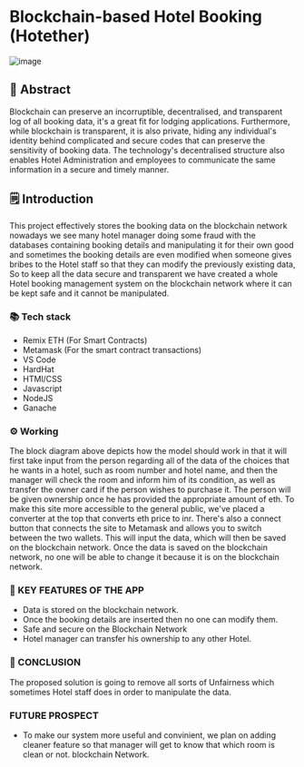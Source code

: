 # Blockchain-based Hotel Booking (Hotether)
![image](https://user-images.githubusercontent.com/88282261/163553372-908f9ffe-f164-439a-a18a-1595a2c24ba3.png)

## 📄 Abstract
Blockchain can preserve an incorruptible, decentralised, and transparent log of all booking data, it's a great fit for lodging applications. Furthermore, while blockchain is transparent, it is also private, hiding any individual's identity behind complicated and secure codes that can preserve the sensitivity of booking data. The technology's decentralised structure also enables Hotel Administration and employees to communicate the same information in a secure and timely manner.

## 🗒️ Introduction
This project effectively stores the booking data on the blockchain network nowadays we see many hotel manager doing some fraud with the databases containing booking details and manipulating it for their own good and sometimes the booking details are even modified when someone gives bribes to the Hotel staff so that they can modify the previously existing data, So to keep all the data secure and transparent we have created a whole Hotel booking management system on the blockchain network where it can be kept safe and it cannot be manipulated.

### 📚 Tech stack
- Remix ETH (For Smart Contracts)
- Metamask (For the smart contract transactions)
- VS Code 
- HardHat
- HTMl/CSS
- Javascript
- NodeJS
- Ganache 

### ⚙ Working
The block diagram above depicts how the model should work in that it will first take input from the person regarding all of the data of the choices that he wants in a hotel, such as room number and hotel name, and then the manager will check the room and inform him of its condition, as well as transfer the owner card if the person wishes to purchase it. The person will be given ownership once he has provided the appropriate amount of eth. To make this site more accessible to the general public, we've placed a converter at the top that converts eth price to inr. There's also a connect button that connects the site to Metamask and allows you to switch between the two wallets. This will input the data, which will then be saved on the blockchain network. Once the data is saved on the blockchain network, no one will be able to change it because it is on the blockchain network.

### 🔑 KEY FEATURES OF THE APP
- Data is stored on the blockchain network.
- Once the booking details are inserted then no one can modify them.
- Safe and secure on the Blockchain Network
- Hotel manager can transfer his ownership to any other Hotel.

### 🌈 CONCLUSION
The proposed solution is going to remove all sorts of Unfairness which sometimes Hotel staff does in order to manipulate the data.

### FUTURE PROSPECT
- To make our system more useful and convinient, we plan on adding cleaner feature so that manager will get to know that which room is clean or not. blockchain Network.
